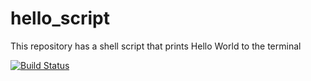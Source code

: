# hello_script
This repository has a shell script that prints Hello World to the terminal

[![Build Status](https://travis-ci.org/yordanivh/hello_script.svg?branch=master)](https://travis-ci.org/yordanivh/hello_script)
